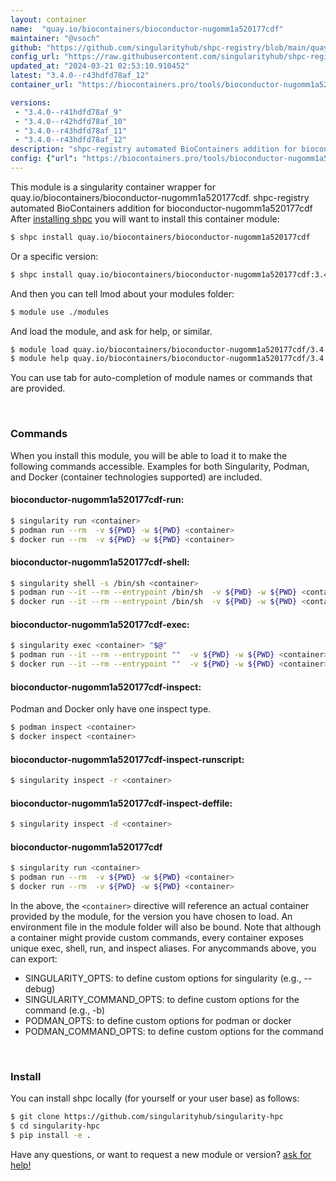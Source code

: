 ```yaml
---
layout: container
name:  "quay.io/biocontainers/bioconductor-nugomm1a520177cdf"
maintainer: "@vsoch"
github: "https://github.com/singularityhub/shpc-registry/blob/main/quay.io/biocontainers/bioconductor-nugomm1a520177cdf/container.yaml"
config_url: "https://raw.githubusercontent.com/singularityhub/shpc-registry/main/quay.io/biocontainers/bioconductor-nugomm1a520177cdf/container.yaml"
updated_at: "2024-03-21 02:53:10.910452"
latest: "3.4.0--r43hdfd78af_12"
container_url: "https://biocontainers.pro/tools/bioconductor-nugomm1a520177cdf"

versions:
 - "3.4.0--r41hdfd78af_9"
 - "3.4.0--r42hdfd78af_10"
 - "3.4.0--r43hdfd78af_11"
 - "3.4.0--r43hdfd78af_12"
description: "shpc-registry automated BioContainers addition for bioconductor-nugomm1a520177cdf"
config: {"url": "https://biocontainers.pro/tools/bioconductor-nugomm1a520177cdf", "maintainer": "@vsoch", "description": "shpc-registry automated BioContainers addition for bioconductor-nugomm1a520177cdf", "latest": {"3.4.0--r43hdfd78af_12": "sha256:74c5ea98d1f6acec1e4e691786a32aed2c21ac7cadec0df9a3b467ee173e6d29"}, "tags": {"3.4.0--r41hdfd78af_9": "sha256:ee772d0df926e85c344b836a691013e4ad312441a5d02a700f704d720260a868", "3.4.0--r42hdfd78af_10": "sha256:d5a69e3c1cc26dacc2fe8cc4f5d3d4601d663199f6979aac67d403b3cf02b5f7", "3.4.0--r43hdfd78af_11": "sha256:7bd99d8a5dab2911b3983596c8a7cce9b3507c79ec5d825bd6068730b1827b9c", "3.4.0--r43hdfd78af_12": "sha256:74c5ea98d1f6acec1e4e691786a32aed2c21ac7cadec0df9a3b467ee173e6d29"}, "docker": "quay.io/biocontainers/bioconductor-nugomm1a520177cdf"}
---
```


This module is a singularity container wrapper for quay.io/biocontainers/bioconductor-nugomm1a520177cdf.
shpc-registry automated BioContainers addition for bioconductor-nugomm1a520177cdf
After [installing shpc](#install) you will want to install this container module:


```bash
$ shpc install quay.io/biocontainers/bioconductor-nugomm1a520177cdf
```

Or a specific version:

```bash
$ shpc install quay.io/biocontainers/bioconductor-nugomm1a520177cdf:3.4.0--r43hdfd78af_12
```

And then you can tell lmod about your modules folder:

```bash
$ module use ./modules
```

And load the module, and ask for help, or similar.

```bash
$ module load quay.io/biocontainers/bioconductor-nugomm1a520177cdf/3.4.0--r43hdfd78af_12
$ module help quay.io/biocontainers/bioconductor-nugomm1a520177cdf/3.4.0--r43hdfd78af_12
```

You can use tab for auto-completion of module names or commands that are provided.

<br>

### Commands

When you install this module, you will be able to load it to make the following commands accessible.
Examples for both Singularity, Podman, and Docker (container technologies supported) are included.

#### bioconductor-nugomm1a520177cdf-run:

```bash
$ singularity run <container>
$ podman run --rm  -v ${PWD} -w ${PWD} <container>
$ docker run --rm  -v ${PWD} -w ${PWD} <container>
```

#### bioconductor-nugomm1a520177cdf-shell:

```bash
$ singularity shell -s /bin/sh <container>
$ podman run --it --rm --entrypoint /bin/sh  -v ${PWD} -w ${PWD} <container>
$ docker run --it --rm --entrypoint /bin/sh  -v ${PWD} -w ${PWD} <container>
```

#### bioconductor-nugomm1a520177cdf-exec:

```bash
$ singularity exec <container> "$@"
$ podman run --it --rm --entrypoint ""  -v ${PWD} -w ${PWD} <container> "$@"
$ docker run --it --rm --entrypoint ""  -v ${PWD} -w ${PWD} <container> "$@"
```

#### bioconductor-nugomm1a520177cdf-inspect:

Podman and Docker only have one inspect type.

```bash
$ podman inspect <container>
$ docker inspect <container>
```

#### bioconductor-nugomm1a520177cdf-inspect-runscript:

```bash
$ singularity inspect -r <container>
```

#### bioconductor-nugomm1a520177cdf-inspect-deffile:

```bash
$ singularity inspect -d <container>
```



#### bioconductor-nugomm1a520177cdf

```bash
$ singularity run <container>
$ podman run --rm  -v ${PWD} -w ${PWD} <container>
$ docker run --rm  -v ${PWD} -w ${PWD} <container>
```


In the above, the `<container>` directive will reference an actual container provided
by the module, for the version you have chosen to load. An environment file in the
module folder will also be bound. Note that although a container
might provide custom commands, every container exposes unique exec, shell, run, and
inspect aliases. For anycommands above, you can export:

 - SINGULARITY_OPTS: to define custom options for singularity (e.g., --debug)
 - SINGULARITY_COMMAND_OPTS: to define custom options for the command (e.g., -b)
 - PODMAN_OPTS: to define custom options for podman or docker
 - PODMAN_COMMAND_OPTS: to define custom options for the command

<br>

### Install

You can install shpc locally (for yourself or your user base) as follows:

```bash
$ git clone https://github.com/singularityhub/singularity-hpc
$ cd singularity-hpc
$ pip install -e .
```

Have any questions, or want to request a new module or version? [ask for help!](https://github.com/singularityhub/singularity-hpc/issues)